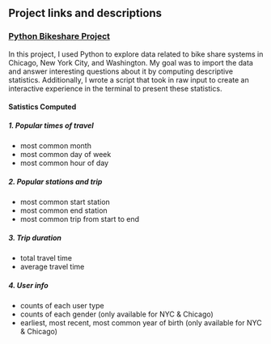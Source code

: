 ## Project links and descriptions

### [Python Bikeshare Project](https://github.com/terrytheng930/terrythengs_portfolio/blob/38684d0d119a65b23e814b1b814525b42ad2f26d/Bikeshare%20Project.ipynb)
In this project, I used Python to explore data related to bike share systems in Chicago, New York City, and Washington. My goal was to import the data and answer interesting questions about it by computing descriptive statistics. Additionally, I wrote a script that took in raw input to create an interactive experience in the terminal to present these statistics.

#### Satistics Computed
##### 1. Popular times of travel
* most common month
* most common day of week
* most common hour of day
##### 2. Popular stations and trip
* most common start station
* most common end station
* most common trip from start to end
##### 3. Trip duration
* total travel time
* average travel time
##### 4. User info
* counts of each user type
* counts of each gender (only available for NYC & Chicago)
* earliest, most recent, most common year of birth (only available for NYC & Chicago)
